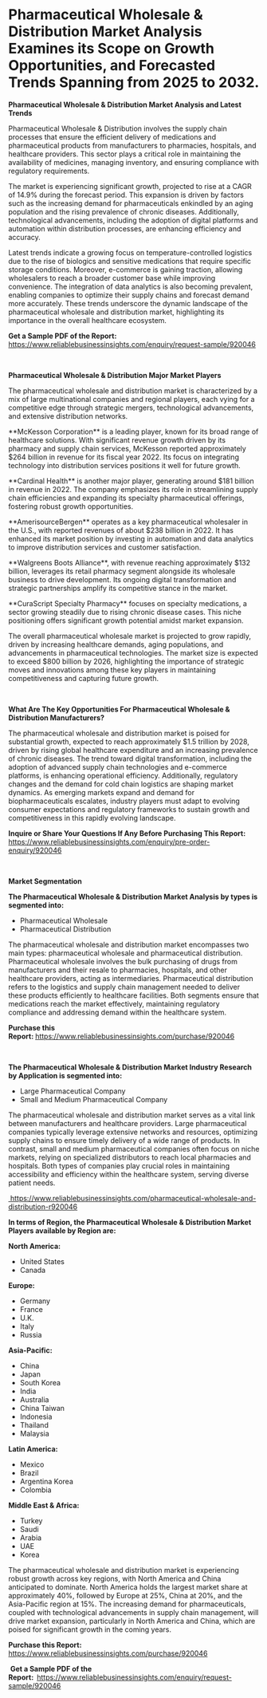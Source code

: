 <p><h1>Pharmaceutical Wholesale & Distribution Market Analysis Examines its Scope on Growth Opportunities, and Forecasted Trends Spanning from 2025 to 2032.</h1></p><p><strong>Pharmaceutical Wholesale & Distribution Market Analysis and Latest Trends</strong></p>
<p><p>Pharmaceutical Wholesale & Distribution involves the supply chain processes that ensure the efficient delivery of medications and pharmaceutical products from manufacturers to pharmacies, hospitals, and healthcare providers. This sector plays a critical role in maintaining the availability of medicines, managing inventory, and ensuring compliance with regulatory requirements.</p><p>The market is experiencing significant growth, projected to rise at a CAGR of 14.9% during the forecast period. This expansion is driven by factors such as the increasing demand for pharmaceuticals enkindled by an aging population and the rising prevalence of chronic diseases. Additionally, technological advancements, including the adoption of digital platforms and automation within distribution processes, are enhancing efficiency and accuracy.</p><p>Latest trends indicate a growing focus on temperature-controlled logistics due to the rise of biologics and sensitive medications that require specific storage conditions. Moreover, e-commerce is gaining traction, allowing wholesalers to reach a broader customer base while improving convenience. The integration of data analytics is also becoming prevalent, enabling companies to optimize their supply chains and forecast demand more accurately. These trends underscore the dynamic landscape of the pharmaceutical wholesale and distribution market, highlighting its importance in the overall healthcare ecosystem.</p></p>
<p><strong>Get a Sample PDF of the Report:&nbsp;</strong> <a href="https://www.reliablebusinessinsights.com/enquiry/request-sample/920046?utm_campaign=1138&utm_medium=2&utm_source=Github&utm_content=ia&utm_term=18042025&utm_id=pharmaceutical-wholesale-distribution">https://www.reliablebusinessinsights.com/enquiry/request-sample/920046</a></p>
<p>&nbsp;</p>
<p><strong>Pharmaceutical Wholesale & Distribution Major Market Players</strong></p>
<p><p>The pharmaceutical wholesale and distribution market is characterized by a mix of large multinational companies and regional players, each vying for a competitive edge through strategic mergers, technological advancements, and extensive distribution networks.</p><p>**McKesson Corporation** is a leading player, known for its broad range of healthcare solutions. With significant revenue growth driven by its pharmacy and supply chain services, McKesson reported approximately $264 billion in revenue for its fiscal year 2022. Its focus on integrating technology into distribution services positions it well for future growth.</p><p>**Cardinal Health** is another major player, generating around $181 billion in revenue in 2022. The company emphasizes its role in streamlining supply chain efficiencies and expanding its specialty pharmaceutical offerings, fostering robust growth opportunities.</p><p>**AmerisourceBergen** operates as a key pharmaceutical wholesaler in the U.S., with reported revenues of about $238 billion in 2022. It has enhanced its market position by investing in automation and data analytics to improve distribution services and customer satisfaction.</p><p>**Walgreens Boots Alliance**, with revenue reaching approximately $132 billion, leverages its retail pharmacy segment alongside its wholesale business to drive development. Its ongoing digital transformation and strategic partnerships amplify its competitive stance in the market.</p><p>**CuraScript Specialty Pharmacy** focuses on specialty medications, a sector growing steadily due to rising chronic disease cases. This niche positioning offers significant growth potential amidst market expansion.</p><p>The overall pharmaceutical wholesale market is projected to grow rapidly, driven by increasing healthcare demands, aging populations, and advancements in pharmaceutical technologies. The market size is expected to exceed $800 billion by 2026, highlighting the importance of strategic moves and innovations among these key players in maintaining competitiveness and capturing future growth.</p></p>
<p>&nbsp;</p>
<p><strong>What Are The Key Opportunities For Pharmaceutical Wholesale & Distribution Manufacturers?</strong></p>
<p><p>The pharmaceutical wholesale and distribution market is poised for substantial growth, expected to reach approximately $1.5 trillion by 2028, driven by rising global healthcare expenditure and an increasing prevalence of chronic diseases. The trend toward digital transformation, including the adoption of advanced supply chain technologies and e-commerce platforms, is enhancing operational efficiency. Additionally, regulatory changes and the demand for cold chain logistics are shaping market dynamics. As emerging markets expand and demand for biopharmaceuticals escalates, industry players must adapt to evolving consumer expectations and regulatory frameworks to sustain growth and competitiveness in this rapidly evolving landscape.</p></p>
<p><strong>Inquire or Share Your Questions If Any Before Purchasing This Report:</strong> <a href="https://www.reliablebusinessinsights.com/enquiry/pre-order-enquiry/920046?utm_campaign=1138&utm_medium=2&utm_source=Github&utm_content=ia&utm_term=18042025&utm_id=pharmaceutical-wholesale-distribution">https://www.reliablebusinessinsights.com/enquiry/pre-order-enquiry/920046</a></p>
<p>&nbsp;</p>
<p><strong>Market Segmentation</strong></p>
<p><strong>The Pharmaceutical Wholesale & Distribution Market Analysis by types is segmented into:</strong></p>
<p><ul><li>Pharmaceutical Wholesale</li><li>Pharmaceutical Distribution</li></ul></p>
<p><p>The pharmaceutical wholesale and distribution market encompasses two main types: pharmaceutical wholesale and pharmaceutical distribution. Pharmaceutical wholesale involves the bulk purchasing of drugs from manufacturers and their resale to pharmacies, hospitals, and other healthcare providers, acting as intermediaries. Pharmaceutical distribution refers to the logistics and supply chain management needed to deliver these products efficiently to healthcare facilities. Both segments ensure that medications reach the market effectively, maintaining regulatory compliance and addressing demand within the healthcare system.</p></p>
<p><strong>Purchase this Report:&nbsp;</strong><a href="https://www.reliablebusinessinsights.com/purchase/920046?utm_campaign=1138&utm_medium=2&utm_source=Github&utm_content=ia&utm_term=18042025&utm_id=pharmaceutical-wholesale-distribution">https://www.reliablebusinessinsights.com/purchase/920046</a></p>
<p>&nbsp;</p>
<p><strong>The Pharmaceutical Wholesale & Distribution Market Industry Research by Application is segmented into:</strong></p>
<p><ul><li>Large Pharmaceutical Company</li><li>Small and Medium Pharmaceutical Company</li></ul></p>
<p><p>The pharmaceutical wholesale and distribution market serves as a vital link between manufacturers and healthcare providers. Large pharmaceutical companies typically leverage extensive networks and resources, optimizing supply chains to ensure timely delivery of a wide range of products. In contrast, small and medium pharmaceutical companies often focus on niche markets, relying on specialized distributors to reach local pharmacies and hospitals. Both types of companies play crucial roles in maintaining accessibility and efficiency within the healthcare system, serving diverse patient needs.</p></p>
<p><a href="https://www.reliablebusinessinsights.com/pharmaceutical-wholesale-and-distribution-r920046?utm_campaign=1138&utm_medium=2&utm_source=Github&utm_content=ia&utm_term=18042025&utm_id=pharmaceutical-wholesale-distribution">&nbsp;https://www.reliablebusinessinsights.com/pharmaceutical-wholesale-and-distribution-r920046</a></p>
<p><strong>In terms of Region, the Pharmaceutical Wholesale & Distribution Market Players available by Region are:</strong></p>
<p>
    <p> <strong> North America: </strong>
        <ul>
            <li>United States</li>
            <li>Canada</li>
        </ul>
        </p> 
    <p> <strong> Europe: </strong>
        <ul>
            <li>Germany</li>
            <li>France</li>
            <li>U.K.</li>
            <li>Italy</li>
            <li>Russia</li>
        </ul>
        </p> 
    <p> <strong> Asia-Pacific: </strong>
        <ul>
            <li>China</li>
            <li>Japan</li>
            <li>South Korea</li>
            <li>India</li>
            <li>Australia</li>
            <li>China Taiwan</li>
            <li>Indonesia</li>
            <li>Thailand</li>
            <li>Malaysia</li>
        </ul>
        </p> 
    <p> <strong> Latin America: </strong>
        <ul>
            <li>Mexico</li>
            <li>Brazil</li>
            <li>Argentina Korea</li>
            <li>Colombia</li>
        </ul>
        </p> 
    <p> <strong> Middle East & Africa: </strong>
        <ul>
            <li>Turkey</li>
            <li>Saudi</li>
            <li>Arabia</li>
            <li>UAE</li>
            <li>Korea</li>
        </ul>
    </p>
    </p>
<p><p>The pharmaceutical wholesale and distribution market is experiencing robust growth across key regions, with North America and China anticipated to dominate. North America holds the largest market share at approximately 40%, followed by Europe at 25%, China at 20%, and the Asia-Pacific region at 15%. The increasing demand for pharmaceuticals, coupled with technological advancements in supply chain management, will drive market expansion, particularly in North America and China, which are poised for significant growth in the coming years.</p></p>
<p><strong>Purchase this Report: </strong><a href="https://www.reliablebusinessinsights.com/purchase/920046?utm_campaign=1138&utm_medium=2&utm_source=Github&utm_content=ia&utm_term=18042025&utm_id=pharmaceutical-wholesale-distribution">https://www.reliablebusinessinsights.com/purchase/920046</a></p>
<p>&nbsp;<strong>Get a Sample PDF of the Report:&nbsp;&nbsp;</strong><a href="https://www.reliablebusinessinsights.com/enquiry/request-sample/920046?utm_campaign=1138&utm_medium=2&utm_source=Github&utm_content=ia&utm_term=18042025&utm_id=pharmaceutical-wholesale-distribution">https://www.reliablebusinessinsights.com/enquiry/request-sample/920046</a></p>
<p><strong></strong></p>
<p><p></p><p></p><p></p></p>